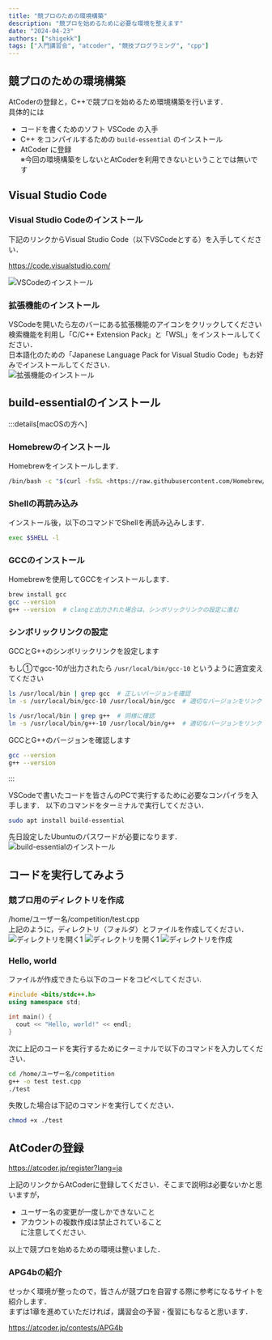 ```yaml
---
title: "競プロのための環境構築"
description: "競プロを始めるために必要な環境を整えます"
date: "2024-04-23"
authors: ["shigekk"]
tags: ["入門講習会", "atcoder", "競技プログラミング", "cpp"]
---
```


## 競プロのための環境構築

AtCoderの登録と，C++で競プロを始めるため環境構築を行います．  
具体的には  

- コードを書くためのソフト VSCode の入手  
- C++ をコンパイルするための `build-essential` のインストール  
- AtCoder に登録  
  ※今回の環境構築をしないとAtCoderを利用できないということでは無いです

## Visual Studio Code

### Visual Studio Codeのインストール

下記のリンクからVisual Studio Code（以下VSCodeとする）を入手してください．  

<https://code.visualstudio.com/>

![VSCodeのインストール](/images/blog/2024-intro-course-0/vscode.png)

### 拡張機能のインストール

VSCodeを開いたら左のバーにある拡張機能のアイコンをクリックしてください  
検索機能を利用し「C/C++ Extension Pack」と「WSL」をインストールしてください．  
日本語化のための「Japanese Language Pack for Visual Studio Code」もお好みでインストールしてください．  
![拡張機能のインストール](/images/blog/2024-intro-course-0/vscodeextensions.png)

## build-essentialのインストール

:::details[macOSの方へ]

### Homebrewのインストール

Homebrewをインストールします．

```bash
/bin/bash -c "$(curl -fsSL <https://raw.githubusercontent.com/Homebrew/install/HEAD/install.sh>)"
```

### Shellの再読み込み

インストール後，以下のコマンドでShellを再読み込みします．

```bash
exec $SHELL -l
```

### GCCのインストール

Homebrewを使用してGCCをインストールします．

```bash
brew install gcc
gcc --version
g++ --version  # clangと出力された場合は、シンボリックリンクの設定に進む
```

### シンボリックリンクの設定

GCCとG++のシンボリックリンクを設定します

もし①でgcc-10が出力されたら `/usr/local/bin/gcc-10` というように適宜変えてください

```bash
ls /usr/local/bin | grep gcc  # 正しいバージョンを確認
ln -s /usr/local/bin/gcc-10 /usr/local/bin/gcc  # 適切なバージョンをリンク

ls /usr/local/bin | grep g++  # 同様に確認
ln -s /usr/local/bin/g++-10 /usr/local/bin/g++  # 適切なバージョンをリンク
```

GCCとG++のバージョンを確認します

```bash
gcc --version
g++ --version
```

:::

VSCodeで書いたコードを皆さんのPCで実行するために必要なコンパイラを入手します．
以下のコマンドをターミナルで実行してください．

```bash
sudo apt install build-essential
```

先日設定したUbuntuのパスワードが必要になります．  
![build-essentialのインストール](/images/blog/2024-intro-course-0/build-essential.png)

## コードを実行してみよう

### 競プロ用のディレクトリを作成

/home/ユーザー名/competition/test.cpp  
上記のように，ディレクトリ（フォルダ）とファイルを作成してください．
![ディレクトリを開く1](/images/blog/2024-intro-course-0/openfolder1.png)
![ディレクトリを開く1](/images/blog/2024-intro-course-0/openfolder2.png)
![ディレクトリを作成](/images/blog/2024-intro-course-0/directory.png)

### Hello, world

ファイルが作成できたら以下のコードをコピぺしてください.  

```cpp
#include <bits/stdc++.h>
using namespace std;

int main() {
  cout << "Hello, world!" << endl;
}
```

次に上記のコードを実行するためにターミナルで以下のコマンドを入力してください．

```bash
cd /home/ユーザー名/competition
g++ -o test test.cpp
./test
```

失敗した場合は下記のコマンドを実行してください．
  
```bash
chmod +x ./test
```

## AtCoderの登録

<https://atcoder.jp/register?lang=ja>

上記のリンクからAtCoderに登録してください．そこまで説明は必要ないかと思いますが，

- ユーザー名の変更が一度しかできないこと
- アカウントの複数作成は禁止されていること  
に注意してください.  

以上で競プロを始めるための環境は整いました．

### APG4bの紹介

せっかく環境が整ったので，皆さんが競プロを自習する際に参考になるサイトを紹介します．  
まずは1章を進めていただければ，講習会の予習・復習にもなると思います．

<https://atcoder.jp/contests/APG4b>
